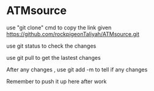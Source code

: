 # ATMsource

use "git clone" cmd to copy the link given 
https://github.com/rockpigeonTaliyah/ATMsource.git

use git status to check the changes

use git pull to get the lastest changes

After any changes , use git add -m to tell if any changes

Remember to push it up here after work
